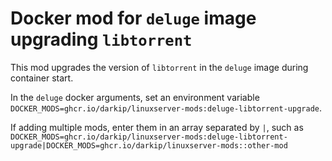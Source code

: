 # Docker mod for `deluge` image upgrading `libtorrent`

This mod upgrades the version of `libtorrent` in the `deluge` image during container start.

In the `deluge` docker arguments, set an environment variable
`DOCKER_MODS=ghcr.io/darkip/linuxserver-mods:deluge-libtorrent-upgrade`.

If adding multiple mods, enter them in an array separated by `|`, such as
`DOCKER_MODS=ghcr.io/darkip/linuxserver-mods:deluge-libtorrent-upgrade|DOCKER_MODS=ghcr.io/darkip/linuxserver-mods::other-mod`
